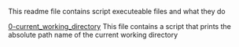 This readme file contains script executeable files and what they do

[0-current_working_directory](0-current_working_directory)
This file contains a script that prints the absolute path name of the current working directory